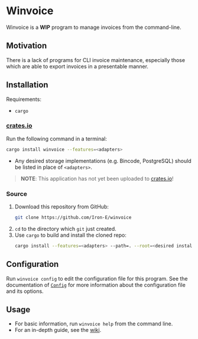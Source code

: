 # Winvoice

<!-- cargo-rdme start -->

Winvoice is a __WIP__ program to manage invoices from the command-line.

## Motivation

There is a lack of programs for CLI invoice maintenance, especially those which are able to export invoices in a presentable manner.

## Installation

Requirements:

* `cargo`

### [crates.io][crates]

Run the following command in a terminal:

```sh
cargo install winvoice --features=<adapters>
```

* Any desired storage implementations (e.g. Bincode, PostgreSQL) should be listed in place of `<adapters>`.

> __NOTE__: This application has not yet been uploaded to [crates.io][crates]!

### Source

1. Download this repository from GitHub:
   ```sh
   git clone https://github.com/Iron-E/winvoice
   ```
2. `cd` to the directory which `git` just created.
3. Use `cargo` to build and install the cloned repo:
   ```sh
   cargo install --features=<adapters> --path=. --root=<desired install folder>
   ```

## Configuration

Run `winvoice config` to edit the configuration file for this program. See the documentation of [`Config`](winvoice_config::Config) for more information about the configuration file and its options.

## Usage

* For basic information, run `winvoice help` from the command line.
* For an in-depth guide, see the [wiki](https://github.com/Iron-E/winvoice/wiki/Usage).

[crates]: https://crates.io

<!-- cargo-rdme end -->
